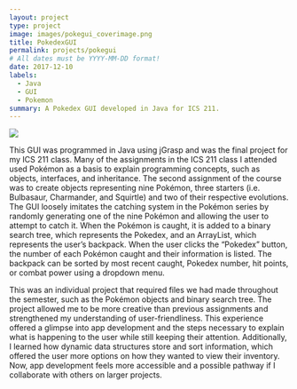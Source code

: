 ```yaml
---
layout: project
type: project
image: images/pokegui_coverimage.png
title: PokedexGUI
permalink: projects/pokegui
# All dates must be YYYY-MM-DD format!
date: 2017-12-10
labels:
  - Java
  - GUI
  - Pokemon
summary: A Pokedex GUI developed in Java for ICS 211.
---
```


<img class="ui image" src="{{ site.baseurl }}/images/pokegui_banner.png">

This GUI was programmed in Java using jGrasp and was the final project for my ICS 211 class. Many of the assignments in the ICS 211 class I attended used Pokémon as a basis to explain programming concepts, such as objects, interfaces, and inheritance. The second assignment of the course was to create objects representing nine Pokémon, three starters (i.e. Bulbasaur, Charmander, and Squirtle) and two of their respective evolutions. The GUI loosely imitates the catching system in the Pokémon series by randomly generating one of the nine Pokémon and allowing the user to attempt to catch it. When the Pokémon is caught, it is added to a binary search tree, which represents the Pokedex, and an ArrayList, which represents the user’s backpack. When the user clicks the “Pokedex” button, the number of each Pokémon caught and their information is listed. The backpack can be sorted by most recent caught, Pokedex number, hit points, or combat power using a dropdown menu. 

This was an individual project that required files we had made throughout the semester, such as the Pokémon objects and binary search tree. The project allowed me to be more creative than previous assignments and strengthened my understanding of user-friendliness. This experience offered a glimpse into app development and the steps necessary to explain what is happening to the user while still keeping their attention. Additionally, I learned how dynamic data structures store and sort information, which offered the user more options on how they wanted to view their inventory. Now, app development feels more accessible and a possible pathway if I collaborate with others on larger projects. 
